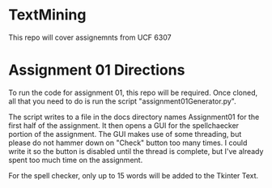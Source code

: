 # TextMining
This repo will cover assignemnts from UCF 6307

# Assignment 01 Directions
To run the code for assignment 01, this repo will be required. Once cloned,
all that you need to do is run the script "assignment01Generator.py". 

The script writes to a file in the docs directory names Assignment01 for the first
half of the assignment. It then opens a GUI for the spellchaecker portion of the assignment.
The GUI makes use of some threading, but please do not hammer down on "Check" button too many times.
I could write it so the button is disabled until the thread is complete, but I've already spent too much 
time on the assignment.

For the spell checker, only up to 15 words will be added to the Tkinter Text.
